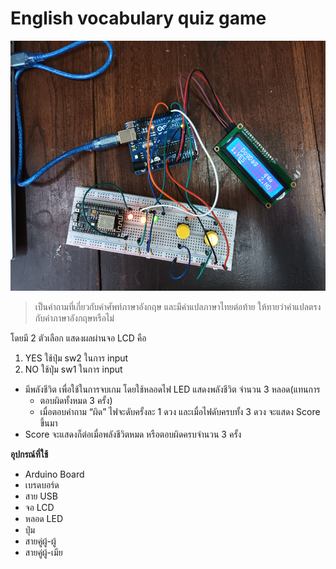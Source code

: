 # English vocabulary quiz game
<p align="center">
  <img src="./image/img.jpg" alt="image.jpg" width="600" height="400"/>
</p>

> เป็นคำถามที่เกี่ยวกับคำศัพท์ภาษาอังกฤษ และมีคำแปลภาษาไทยต่อท้าย ให้ทายว่าคำแปลตรงกับคำภาษาอังกฤษหรือไม่

โดยมี 2 ตัวเลือก แสดงผลผ่านจอ LCD คือ 
1. YES ใช้ปุ่ม sw2 ในการ input 
2. NO ใช้ปุ่ม sw1 ในการ input 

- มีพลังชีวิต เพื่อใช้ในการจบเกม โดยใช้หลอดไฟ LED แสดงพลังชีวิต จำนวน 3 หลอด(แทนการ
  - ตอบผิดทั้งหมด 3 ครั้ง)
  - เมื่อตอบคำถาม “ผิด” ไฟจะดับครั้งละ 1 ดวง และเมื่อไฟดับครบทั้ง 3 ดวง จะแสดง Score ขึ้นมา 
- Score จะแสดงก็ต่อเมื่อพลังชีวิตหมด หรือตอบผิดครบจำนวน 3 ครั้ง

__อุปกรณ์ที่ใช้__

- Arduino Board 
- เบรดบอร์ด
- สาย USB 
- จอ LCD 
- หลอด LED
- ปุ่ม 
- สายคู่ผู้-ผู้ 
- สายคู่ผู้-เมีย
